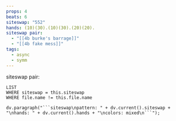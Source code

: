 ```yaml
---
props: 4
beats: 6
siteswap: "552"
hands: (10)(30).(10)(30).(20)(20).
siteswap pair:
  - "[[4b burke's barrage]]"
  - "[[4b fake mess]]"
tags:
  - async
  - symm
---
```


siteswap pair:
```dataview
LIST
WHERE siteswap = this.siteswap
WHERE file.name != this.file.name
```
```dataviewjs
dv.paragraph("```siteswap\npattern: " + dv.current().siteswap + "\nhands: " + dv.current().hands + "\ncolors: mixed\n```");
```
